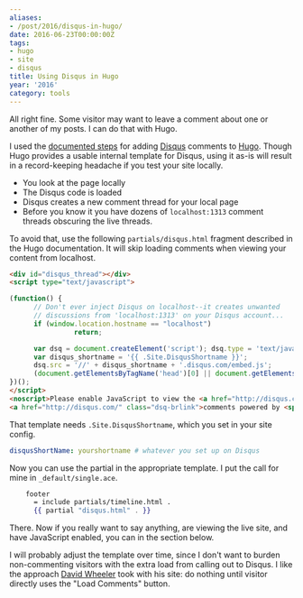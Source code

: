 ```yaml
---
aliases:
- /post/2016/disqus-in-hugo/
date: 2016-06-23T00:00:00Z
tags:
- hugo
- site
- disqus
title: Using Disqus in Hugo
year: '2016'
category: tools
---
```

All right fine. Some visitor may want to leave a comment about one or another
of my posts. I can do that with Hugo.
<!--more-->

[documented steps]: http://gohugo.io/extras/comments/
[Hugo]: http://gohugo.io
[Disqus]: https://disqus.com/

I used the [documented steps][] for adding [Disqus][] comments to [Hugo][].
Though Hugo provides a usable internal template for Disqus, using it as-is
will result in a record-keeping headache if you test your site locally.

* You look at the page locally
* The Disqus code is loaded
* Disqus creates a new comment thread for your local page
* Before you know it you have dozens of `localhost:1313` comment threads
obscuring the live threads.

To avoid that, use the following `partials/disqus.html` fragment described
in the Hugo documentation. It will skip loading comments when viewing your
content from localhost.

``` html
<div id="disqus_thread"></div>
<script type="text/javascript">

(function() {
      // Don't ever inject Disqus on localhost--it creates unwanted
      // discussions from 'localhost:1313' on your Disqus account...
      if (window.location.hostname == "localhost")
                return;

      var dsq = document.createElement('script'); dsq.type = 'text/javascript'; dsq.async = true;
      var disqus_shortname = '{{ .Site.DisqusShortname }}';
      dsq.src = '//' + disqus_shortname + '.disqus.com/embed.js';
      (document.getElementsByTagName('head')[0] || document.getElementsByTagName('body')[0]).appendChild(dsq);
})();
</script>
<noscript>Please enable JavaScript to view the <a href="http://disqus.com/?ref_noscript">comments powered by Disqus.</a></noscript>
<a href="http://disqus.com/" class="dsq-brlink">comments powered by <span class="logo-disqus">Disqus</span></a>
```

That template needs `.Site.DisqusShortname`, which you set in your site config.

```yaml
disqusShortName: yourshortname # whatever you set up on Disqus
```

Now you can use the partial in the appropriate template. I put the call for mine in `_default/single.ace`.

``` handlebars
    footer
      = include partials/timeline.html .
      {{ partial "disqus.html" . }}
```

There. Now if you really want to say anything, are viewing the live site,
and have JavaScript enabled, you can in the section below.

[David Wheeler]: http://theory.pm/

I will probably adjust the template over time, since I don't want to burden non-commenting
visitors with the extra load from calling out to Disqus. I like the approach [David Wheeler][]
took with his site: do nothing until visitor directly uses the "Load Comments" button.

